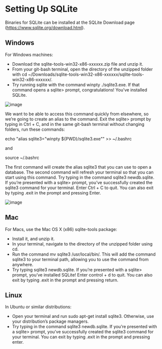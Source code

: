 # Setting Up SQLite
Binaries for SQLite can be installed at the SQLite Download page (https://www.sqlite.org/download.html).

## Windows
For Windows machines:
  - Download the sqlite-tools-win32-x86-xxxxxx.zip file and unzip it.
  - From your git-bash terminal, open the directory of the unzipped folder with cd ~/Downloads/sqlite-tools-win32-x86-xxxxxx/sqlite-tools-win32-x86-xxxxxx/.
  - Try running sqlite with the command winpty ./sqlite3.exe. If that command opens a sqlite> prompt, congratulations! You’ve installed SQLite.

![image](https://user-images.githubusercontent.com/44756128/115457462-334c7500-a1ea-11eb-9a9b-f2f1ffd3c1f8.png)

We want to be able to access this command quickly from elsewhere, so we’re going to create an alias to the command. Exit the sqlite> prompt by typing in Ctrl + C, and in the same git-bash terminal without changing folders, run these commands:

echo "alias sqlite3=\"winpty ${PWD}/sqlite3.exe\"" >> ~/.bashrc

and

source ~/.bashrc

The first command will create the alias sqlite3 that you can use to open a database. The second command will refresh your terminal so that you can start using this command. Try typing in the command sqlite3 newdb.sqlite. If you’re presented with a sqlite> prompt, you’ve successfully created the sqlite3 command for your terminal. Enter Ctrl + C to quit. You can also exit by typing .exit in the prompt and pressing Enter.

![image](https://user-images.githubusercontent.com/44756128/115457689-760e4d00-a1ea-11eb-86bd-42eddd08c052.png)

## Mac
For Macs, use the Mac OS X (x86) sqlite-tools package:
  - Install it, and unzip it.
  - In your terminal, navigate to the directory of the unzipped folder using cd.
  - Run the command mv sqlite3 /usr/local/bin/. This will add the command sqlite3 to your terminal path, allowing you to use the command from anywhere.
  - Try typing sqlite3 newdb.sqlite. If you’re presented with a sqlite> prompt, you’ve installed SQLite! Enter control + d to quit. You can also exit by typing .exit in the   prompt and pressing return.

## Linux
In Ubuntu or similar distributions:
  - Open your terminal and run sudo apt-get install sqlite3. Otherwise, use your distribution’s package managers.
  - Try typing in the command sqlite3 newdb.sqlite. If you’re presented with a sqlite> prompt, you’ve successfully created the sqlite3 command for your terminal. You can exit by typing .exit in the prompt and pressing enter.
